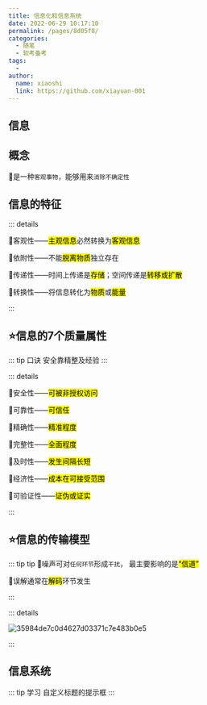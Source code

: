```yaml
---
title: 信息化和信息系统
date: 2022-06-29 10:17:10
permalink: /pages/8d05f8/
categories:
  - 随笔
  - 软考备考
tags:
  - 
author: 
  name: xiaoshi
  link: https://github.com/xiayuan-001
---
```


## 信息

## 概念

💠是一种`客观事物`，能够用来`消除不确定性`

## 信息的特征

::: details

🔸客观性——<mark>主观信息</mark>必然转换为<mark>客观信息</mark>

🔸依附性——不能<mark>脱离物质</mark>独立存在

🔸传递性——时间上传递是<mark>存储</mark>；空间传递是<mark>转移或扩散</mark>

🔸转换性——将信息转化为<mark>物质</mark>或<mark>能量</mark>

:::

## ⭐信息的7个质量属性

::: tip 口诀
安全靠精整及经验
:::

::: details

🔹安全性——<mark>可被非授权访问</mark>

🔹可靠性——<mark>可信任</mark>

🔹精确性——<mark>精准程度</mark>

🔹完整性——<mark>全面程度</mark>

🔹及时性——<mark>发生间隔长短</mark>

🔹经济性——<mark>成本在可接受范围</mark>

🔹可验证性——<mark>证伪或证实</mark>

:::

## ⭐信息的传输模型

::: tip tip
🔸噪声可对`任何环节`形成`干扰`， 最主要影响的是<mark>“信道”</mark>

🔸误解通常在<mark>解码</mark>环节发生    

:::

::: details

![35984de7c0d4627d03371c7e483b0e5](https://cdn.jsdelivr.net/gh/xiayuan-001/picx-image-hosting@main/vueblog/35984de7c0d4627d03371c7e483b0e5.2z4k0j00t1o0.webp)

:::

## 信息系统







<mark></mark>

<mark></mark>

::: tip 学习
自定义标题的提示框
:::